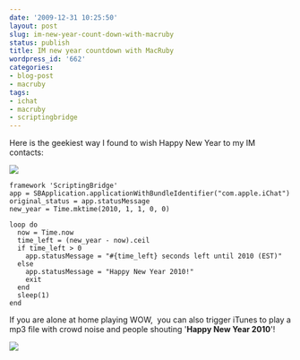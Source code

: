 ```yaml
---
date: '2009-12-31 10:25:50'
layout: post
slug: im-new-year-count-down-with-macruby
status: publish
title: IM new year countdown with MacRuby
wordpress_id: '662'
categories:
- blog-post
- macruby
tags:
- ichat
- macruby
- scriptingbridge
---
```


Here is the geekiest way I found to wish Happy New Year to my IM contacts:

![](http://img.skitch.com/20091231-c9t2n9889rxiinux6qsfhqtxfq.jpg)

    
    framework 'ScriptingBridge'
    app = SBApplication.applicationWithBundleIdentifier("com.apple.iChat")
    original_status = app.statusMessage
    new_year = Time.mktime(2010, 1, 1, 0, 0)
    
    loop do
      now = Time.now
      time_left = (new_year - now).ceil
      if time_left > 0
        app.statusMessage = "#{time_left} seconds left until 2010 (EST)"
      else
        app.statusMessage = "Happy New Year 2010!"
        exit
      end
      sleep(1)
    end


If you are alone at home playing WOW,  you can also trigger iTunes to play a mp3 file with crowd noise and people shouting '**Happy New Year 2010**'!

![](http://img.skitch.com/20091231-c5j9dhhy46t76gh26fu6a26h7c.jpg)
